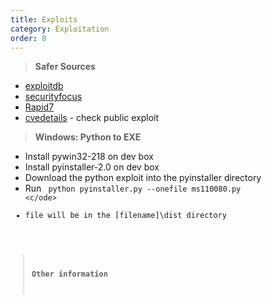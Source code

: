 ```yaml
---
title: Exploits
category: Exploitation
order: 8
---
```


> **Safer Sources** 

* [exploitdb](https://www.exploit-db.com/)
* [securityfocus](https://www.securityfocus.com/vulnerabilities)
* [Rapid7](https://www.rapid7.com/db/modules/)
* [cvedetails](https://www.cvedetails.com/vulnerability-search.php) - check public exploit

> **Windows: Python to EXE** 

* Install pywin32-218 on dev box
* Install pyinstaller-2.0 on dev box
* Download the python exploit into the pyinstaller directory
* Run <code> python pyinstaller.py --onefile ms110080.py <c/ode> 
* file will be in the [filename]\dist directory 

> **Other information**

